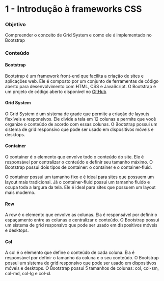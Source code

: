 # 1 - Introdução à frameworks CSS

### Objetivo

Compreender o conceito de Grid System e como ele é implementado no Bootstrap

### Conteúdo

#### Bootstrap

Bootstrap é um framework front-end que facilita a criação de sites e aplicações web. Ele é composto por um conjunto de
ferramentas de código aberto para desenvolvimento com HTML, CSS e JavaScript. O Bootstrap é um projeto de código aberto
disponível no [GitHub](https://github.com/twbs/bootstrapm).

#### Grid System

O Grid System é um sistema de grade que permite a criação de layouts flexíveis e responsivos. Ele divide a tela em 12
colunas e permite que você organize o conteúdo de acordo com essas colunas. O Bootstrap possui um sistema de grid
responsivo que pode ser usado em dispositivos móveis e desktops.

#### Container

O container é o elemento que envolve todo o conteúdo do site. Ele é responsável por centralizar o conteúdo e definir
seu tamanho máximo. O Bootstrap possui dois tipos de container: o container e o container-fluid.

O container possui um tamanho fixo e é ideal para sites que possuem um layout mais tradicional. Já o container-fluid
possui um tamanho fluido e ocupa toda a largura da tela. Ele é ideal para sites que possuem um layout mais moderno.

#### Row

A row é o elemento que envolve as colunas. Ela é responsável por definir o espaçamento entre as colunas e centralizar o
conteúdo. O Bootstrap possui um sistema de grid responsivo que pode ser usado em dispositivos móveis e desktops.

#### Col

A col é o elemento que define o conteúdo de cada coluna. Ela é responsável por definir o tamanho da coluna e o seu
conteúdo. O Bootstrap possui um sistema de grid responsivo que pode ser usado em dispositivos móveis e desktops. O
Bootstrap possui 5 tamanhos de colunas: col, col-sm, col-md, col-lg e col-xl.
